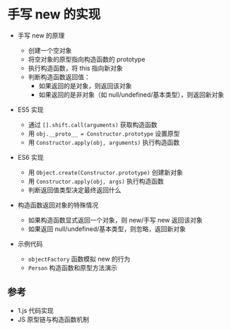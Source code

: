 # 手写 new 的实现

- 手写 new 的原理
  - 创建一个空对象
  - 将空对象的原型指向构造函数的 prototype
  - 执行构造函数，将 this 指向新对象
  - 判断构造函数返回值：
    - 如果返回的是对象，则返回该对象
    - 如果返回的是非对象（如 null/undefined/基本类型），则返回新对象

- ES5 实现
  - 通过 `[].shift.call(arguments)` 获取构造函数
  - 用 `obj.__proto__ = Constructor.prototype` 设置原型
  - 用 `Constructor.apply(obj, arguments)` 执行构造函数

- ES6 实现
  - 用 `Object.create(Constructor.prototype)` 创建新对象
  - 用 `Constructor.apply(obj, args)` 执行构造函数
  - 判断返回值类型决定最终返回什么

- 构造函数返回对象的特殊情况
  - 如果构造函数显式返回一个对象，则 new/手写 new 返回该对象
  - 如果返回 null/undefined/基本类型，则忽略，返回新对象

- 示例代码
  - `objectFactory` 函数模拟 new 的行为
  - `Person` 构造函数和原型方法演示

## 参考

- 1.js 代码实现
- JS 原型链与构造函数机制
